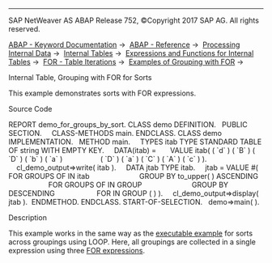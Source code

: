   

* * *

SAP NetWeaver AS ABAP Release 752, ©Copyright 2017 SAP AG. All rights reserved.

[ABAP - Keyword Documentation](javascript:call_link\('abenabap.htm'\)) →  [ABAP - Reference](javascript:call_link\('abenabap_reference.htm'\)) →  [Processing Internal Data](javascript:call_link\('abenabap_data_working.htm'\)) →  [Internal Tables](javascript:call_link\('abenitab.htm'\)) →  [Expressions and Functions for Internal Tables](javascript:call_link\('abentable_processing_expr_func.htm'\)) →  [FOR - Table Iterations](javascript:call_link\('abenfor_itab.htm'\)) →  [Examples of Grouping with FOR](javascript:call_link\('abenfor_grouping_abexas.htm'\)) → 

Internal Table, Grouping with FOR for Sorts

This example demonstrates sorts with FOR expressions.

Source Code

REPORT demo\_for\_groups\_by\_sort.
CLASS demo DEFINITION.
  PUBLIC SECTION.
    CLASS-METHODS main.
ENDCLASS.
CLASS demo IMPLEMENTATION.
  METHOD main.
    TYPES itab TYPE STANDARD TABLE OF string WITH EMPTY KEY.
    DATA(itab) =
      VALUE itab( ( \`d\` ) ( \`B\` ) ( \`D\` ) ( \`b\` ) ( \`a\` )
                  ( \`D\` ) ( \`a\` ) ( \`C\` ) ( \`A\` ) ( \`c\` ) ).
    cl\_demo\_output=>write( itab ).
    DATA jtab TYPE itab.
    jtab = VALUE #( FOR GROUPS <grp1> OF <line> IN itab
                        GROUP BY to\_upper( <line> ) ASCENDING
                    FOR GROUPS <grp2> OF <mbr1> IN GROUP <grp1>
                        GROUP BY <mbr1> DESCENDING
                    FOR <mbr2> IN GROUP <grp2> ( <mbr2> ) ).
    cl\_demo\_output=>display( jtab ).  ENDMETHOD.
ENDCLASS.
START-OF-SELECTION.
  demo=>main( ).

Description

This example works in the same way as the [executable example](javascript:call_link\('abenloop_group_by_sort_abexa.htm'\)) for sorts across groupings using LOOP. Here, all groupings are collected in a single expression using three [FOR expressions](javascript:call_link\('abenfor_groups_of.htm'\)).
